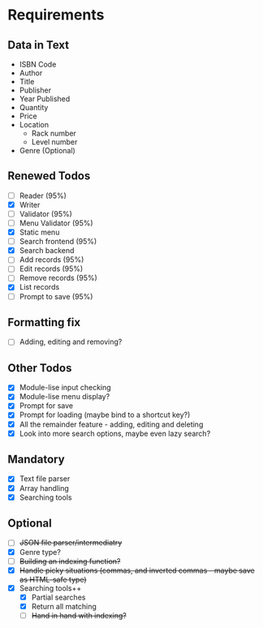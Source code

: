 # Requirements

## Data in Text

- ISBN Code
- Author
- Title
- Publisher
- Year Published
- Quantity
- Price
- Location
  - Rack number
  - Level number
- Genre (Optional)

## Renewed Todos

- [ ] Reader (95%)
- [x] Writer
- [ ] Validator (95%)
- [ ] Menu Validator (95%)
- [x] Static menu
- [ ] Search frontend (95%)
- [x] Search backend
- [ ] Add records (95%)
- [ ] Edit records (95%)
- [ ] Remove records (95%)
- [x] List records
- [ ] Prompt to save (95%)

## Formatting fix

- [ ] Adding, editing and removing?

## Other Todos

- [x] Module-lise input checking
- [x] Module-lise menu display?
- [x] Prompt for save
- [x] Prompt for loading (maybe bind to a shortcut key?)
- [x] All the remainder feature - adding, editing and deleting
- [x] Look into more search options, maybe even lazy search?

## Mandatory

- [x] Text file parser
- [x] Array handling
- [x] Searching tools

## Optional

- [ ] ~~JSON file parser/intermediatry~~
- [x] Genre type?
- [ ] ~~Building an indexing function?~~
- [x] ~~Handle picky situations (commas, and inverted commas - maybe save as HTML-safe type)~~
- [x] Searching tools++
  - [x] Partial searches
  - [x] Return all matching
  - [ ] ~~Hand in hand with indexing?~~
